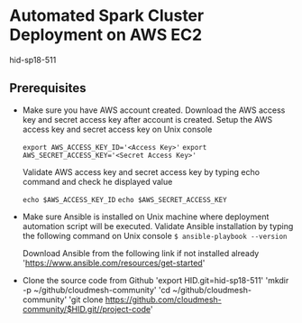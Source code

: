 # Automated Spark Cluster Deployment on AWS EC2

hid-sp18-511

## Prerequisites 

  * Make sure you have AWS account created. Download the AWS access key and secret access key after account is created.
	Setup the AWS access key and secret access key on Unix console
	
	`export AWS_ACCESS_KEY_ID='<Access Key>'`
	`export AWS_SECRET_ACCESS_KEY='<Secret Access Key>'`

	Validate AWS access key and secret access key by typing echo command and check he displayed value
	
	`echo $AWS_ACCESS_KEY_ID`
	`echo $AWS_SECRET_ACCESS_KEY`

  * Make sure Ansible is installed on Unix machine where deployment automation script will be executed. Validate Ansible installation by typing the following command on Unix console
	`$ ansible-playbook --version`
	
	Download Ansible from the following link if not installed already 
	'https://www.ansible.com/resources/get-started'
	
  * Clone the source code from Github 
	'export HID.git=hid-sp18-511'
	'mkdir -p ~/github/cloudmesh-community'
	'cd ~/github/cloudmesh-community'
	'git clone https://github.com/cloudmesh-community/$HID.git//project-code'

